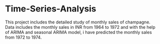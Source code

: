 # Time-Series-Analysis
This project includes the detailed study of monthly sales of champagne.
Data includes the monthly sales in INR from 1964 to 1972 and with the help of ARIMA and seasonal ARIMA model, i have predicted the monthly sales from 1972 to 1974.
